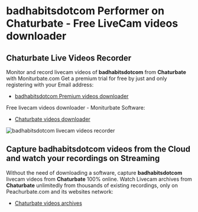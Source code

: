 # badhabitsdotcom Performer on Chaturbate - Free LiveCam videos downloader

## Chaturbate Live Videos Recorder

Monitor and record livecam videos of **badhabitsdotcom** from **Chaturbate** with Moniturbate.com
Get a premium trial for free by just and only registering with your Email address:
* [badhabitsdotcom Premium videos downloader](https://moniturbate.com/request-demo-licence-key.html)

Free livecam videos downloader - Moniturbate Software:
* [Chaturbate videos downloader](https://moniturbate.com/moniturbate-download-software.html)

![badhabitsdotcom livecam videos recorder](https://peachurnet.com/templates/moniturbate-software.png)


## Capture badhabitsdotcom videos from the Cloud and watch your recordings on Streaming

Without the need of downloading a software, capture **badhabitsdotcom** livecam videos from **Chaturbate** 100% online.
Watch Livecam archives from **Chaturbate** unlimitedly from thousands of existing recordings, only on Peachurbate.com and its websites network:
* [Chaturbate videos archives](https://peachurnet.com/)